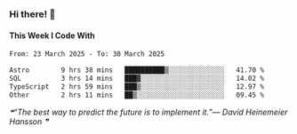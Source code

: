 ### Hi there! 👋

#### This Week I Code With
<!--START_SECTION:waka-->

```txt
From: 23 March 2025 - To: 30 March 2025

Astro        9 hrs 38 mins   ██████████▒░░░░░░░░░░░░░░   41.70 %
SQL          3 hrs 14 mins   ███▓░░░░░░░░░░░░░░░░░░░░░   14.02 %
TypeScript   2 hrs 59 mins   ███▒░░░░░░░░░░░░░░░░░░░░░   12.97 %
Other        2 hrs 11 mins   ██▒░░░░░░░░░░░░░░░░░░░░░░   09.45 %
```

<!--END_SECTION:waka-->

<!--STARTS_HERE_QUOTE_README-->
<i>❝“The best way to predict the future is to implement it.”— David Heinemeier Hansson   ❞</i>
<!--ENDS_HERE_QUOTE_README-->
